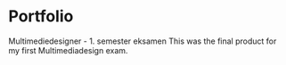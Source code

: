 # Portfolio
Multimediedesigner - 1. semester eksamen
This was the final product for my first Multimediadesign exam.
